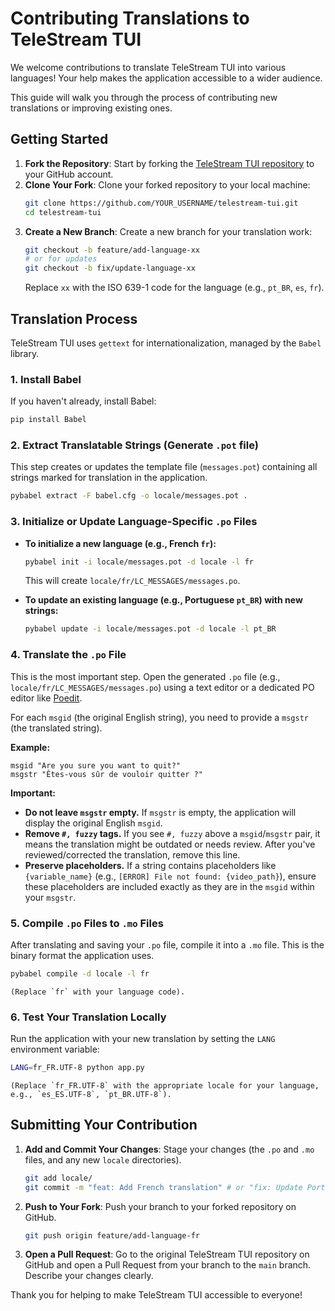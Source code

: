 # Contributing Translations to TeleStream TUI

We welcome contributions to translate TeleStream TUI into various languages! Your help makes the application accessible to a wider audience.

This guide will walk you through the process of contributing new translations or improving existing ones.

## Getting Started

1.  **Fork the Repository**: Start by forking the [TeleStream TUI repository](https://github.com/jvlianodorneles/telestream-tui) to your GitHub account.
2.  **Clone Your Fork**: Clone your forked repository to your local machine:
    ```bash
    git clone https://github.com/YOUR_USERNAME/telestream-tui.git
    cd telestream-tui
    ```
3.  **Create a New Branch**: Create a new branch for your translation work:
    ```bash
    git checkout -b feature/add-language-xx
    # or for updates
    git checkout -b fix/update-language-xx
    ```
    Replace `xx` with the ISO 639-1 code for the language (e.g., `pt_BR`, `es`, `fr`).

## Translation Process

TeleStream TUI uses `gettext` for internationalization, managed by the `Babel` library.

### 1. Install Babel
If you haven't already, install Babel:
```bash
pip install Babel
```

### 2. Extract Translatable Strings (Generate `.pot` file)
This step creates or updates the template file (`messages.pot`) containing all strings marked for translation in the application.
```bash
pybabel extract -F babel.cfg -o locale/messages.pot .
```

### 3. Initialize or Update Language-Specific `.po` Files

*   **To initialize a new language (e.g., French `fr`):**
    ```bash
    pybabel init -i locale/messages.pot -d locale -l fr
    ```
    This will create `locale/fr/LC_MESSAGES/messages.po`.

*   **To update an existing language (e.g., Portuguese `pt_BR`) with new strings:**
    ```bash
    pybabel update -i locale/messages.pot -d locale -l pt_BR
    ```

### 4. Translate the `.po` File

This is the most important step. Open the generated `.po` file (e.g., `locale/fr/LC_MESSAGES/messages.po`) using a text editor or a dedicated PO editor like [Poedit](https://poedit.net/).

For each `msgid` (the original English string), you need to provide a `msgstr` (the translated string).

**Example:**
```po
msgid "Are you sure you want to quit?"
msgstr "Êtes-vous sûr de vouloir quitter ?"
```

**Important:**
*   **Do not leave `msgstr` empty.** If `msgstr` is empty, the application will display the original English `msgid`.
*   **Remove `#, fuzzy` tags.** If you see `#, fuzzy` above a `msgid`/`msgstr` pair, it means the translation might be outdated or needs review. After you've reviewed/corrected the translation, remove this line.
*   **Preserve placeholders.** If a string contains placeholders like `{variable_name}` (e.g., `[ERROR] File not found: {video_path}`), ensure these placeholders are included exactly as they are in the `msgid` within your `msgstr`.

### 5. Compile `.po` Files to `.mo` Files

After translating and saving your `.po` file, compile it into a `.mo` file. This is the binary format the application uses.

```bash
pybabel compile -d locale -l fr
```
    (Replace `fr` with your language code).

### 6. Test Your Translation Locally

Run the application with your new translation by setting the `LANG` environment variable:

```bash
LANG=fr_FR.UTF-8 python app.py
```
    (Replace `fr_FR.UTF-8` with the appropriate locale for your language, e.g., `es_ES.UTF-8`, `pt_BR.UTF-8`).

## Submitting Your Contribution

1.  **Add and Commit Your Changes**: Stage your changes (the `.po` and `.mo` files, and any new `locale` directories).
    ```bash
    git add locale/
    git commit -m "feat: Add French translation" # or "fix: Update Portuguese translation"
    ```
2.  **Push to Your Fork**: Push your branch to your forked repository on GitHub.
    ```bash
    git push origin feature/add-language-fr
    ```
3.  **Open a Pull Request**: Go to the original TeleStream TUI repository on GitHub and open a Pull Request from your branch to the `main` branch. Describe your changes clearly.

Thank you for helping to make TeleStream TUI accessible to everyone!
